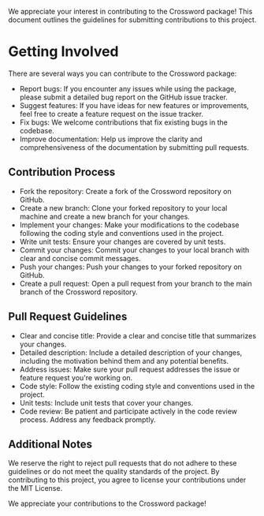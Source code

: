 We appreciate your interest in contributing to the Crossword package! This document outlines the guidelines for submitting contributions to this project.

# Getting Involved

There are several ways you can contribute to the Crossword package:

- Report bugs: If you encounter any issues while using the package, please submit a detailed bug report on the GitHub issue tracker.
- Suggest features: If you have ideas for new features or improvements, feel free to create a feature request on the issue tracker.
- Fix bugs: We welcome contributions that fix existing bugs in the codebase.
- Improve documentation: Help us improve the clarity and comprehensiveness of the documentation by submitting pull requests.

## Contribution Process

- Fork the repository: Create a fork of the Crossword repository on GitHub.
- Create a new branch: Clone your forked repository to your local machine and create a new branch for your changes.
- Implement your changes: Make your modifications to the codebase following the coding style and conventions used in the project.
- Write unit tests: Ensure your changes are covered by unit tests.
- Commit your changes: Commit your changes to your local branch with clear and concise commit messages.
- Push your changes: Push your changes to your forked repository on GitHub.
- Create a pull request: Open a pull request from your branch to the main branch of the Crossword repository.

  
## Pull Request Guidelines

- Clear and concise title: Provide a clear and concise title that summarizes your changes.
- Detailed description: Include a detailed description of your changes, including the motivation behind them and any potential benefits.
- Address issues: Make sure your pull request addresses the issue or feature request you're working on.
- Code style: Follow the existing coding style and conventions used in the project.
- Unit tests: Include unit tests that cover your changes.
- Code review: Be patient and participate actively in the code review process. Address any feedback promptly.

## Additional Notes

We reserve the right to reject pull requests that do not adhere to these guidelines or do not meet the quality standards of the project.
By contributing to this project, you agree to license your contributions under the MIT License.

We appreciate your contributions to the Crossword package!
